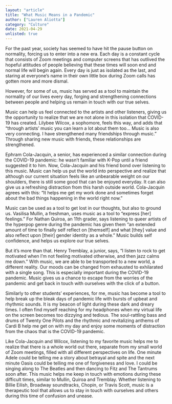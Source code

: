 ```yaml
---
layout: "article"
title: "What Music Means in a Pandemic"
author: ["Lauren Aliotta"]
category: "Culture"
date: 2021-04-29
unlisted: true
---
```

For the past year, society has seemed to have hit the pause button on normality, forcing us to enter into a new era. Each day is a constant cycle that consists of Zoom meetings and computer screens that has outlived the hopeful attitudes of people believing that these times will soon end and normal life will begin again. Every day is just as isolated as the last, and staring at everyone’s name in their own little box during Zoom calls has gotten more and more dismal.

However, for some of us, music has served as a tool to maintain the normality of our lives every day, forging and strengthening connections between people and helping us remain in touch with our true selves.

Music can help us feel connected to the artists and other listeners, giving us the opportunity to realize that we are not alone in this isolation that COVID-19 has created. Lilybee Wilcox, a sophomore, feels this way, and adds that “through artists’ music you can learn a lot about them too… Music is also very connecting. I have strengthened many friendships through music.” Through sharing new music with friends, these relationships are strengthened.

Ephram Cola-Jacquin, a senior, has experienced a similar connection during the COVID-19 pandemic: he wasn’t familiar with K-Pop until a friend suggested it to him. Now, Cola-Jacquin and his friend bond over listening to this music. Music can help us put the world into perspective and realize that although our current situation feels like an unbearable weight on our shoulders, there is still some good that can be enjoyed everyday. It can also give us a refreshing distraction from this harsh outside world. Cola-Jacquin agrees with this: “It helps me get my work done and sometimes forget about the bad things happening in the world right now.” 

Music can be used as a tool to get lost in our thoughts, but also to ground us. Vasilisa Mullin, a freshman, uses music as a tool to “express [her] feelings.” For Nathan Quiroa, an 11th grader, says listening to queer artists of the hyperpop genre during the pandemic has given them “an extended amount of time to finally self reflect on [themself] and what [they] value and also reflect upon [their] gender identity as a whole.” Music builds self confidence, and helps us explore our true selves.

But it’s more than that. Henry Tremblay, a junior, says, “I listen to rock to get motivated when I’m not feeling motivated otherwise, and then jazz calms me down.” With music, we are able to be transported to a new world, a different reality. Our moods can be changed from exhausted to exhilarated with a single song. This is especially important during the COVID-19 pandemic. Music gives us a chance to escape from the worries of the pandemic and get back in touch with ourselves with the click of a button.

Similarly to other students’ experiences, for me, music has become a tool to help break up the bleak days of pandemic life with bursts of upbeat and rhythmic sounds. It is my beacon of light during these dark and dreary times. I often find myself reaching for my headphones when my virtual life on the screen becomes too dizzying and tedious. The soul-rattling bass and drums of Twenty One Pilots and the rhythmic and revitalizing anthems of Cardi B help me get on with my day and enjoy some moments of distraction from the chaos that is the COVID-19 pandemic.

Like Cola-Jacquin and Wilcox, listening to my favorite music helps me to realize that there is a whole world out there, separate from my small world of Zoom meetings, filled with all different perspectives on life. One minute Adele could be telling me a story about betrayal and spite and the next minute Oasis could be telling me one of forgiveness and love. I could be singing along to The Beatles and then dancing to Fitz and The Tantrums soon after. This music helps me keep in touch with emotions during these difficult times, similar to Mullin, Quiroa and Tremblay.
Whether listening to Billie Eilish, Broadway soundtracks, Chopin, or Travis Scott, music is a therapeutic tool that allows us to stay in touch with ourselves and others during this time of confusion and unease. 

